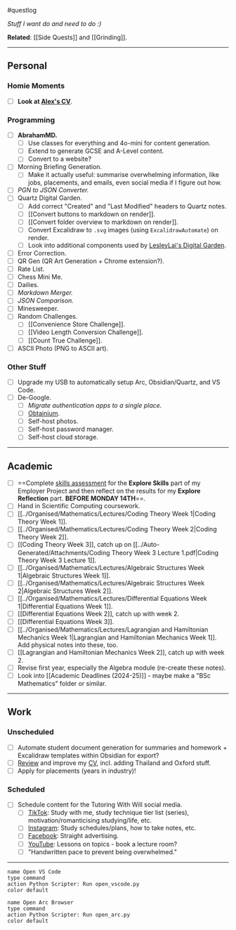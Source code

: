 #questlog 

*Stuff I want do and need to do :)*

**Related**: [[Side Quests]] and [[Grinding]].

---
## Personal

### Homie Moments

- [ ] **Look at [Alex's CV](https://docs.google.com/document/d/1e-mcCKi0KnYLssIf7lfRtlmL3Z_LYAgY/edit)**.

### Programming

- [ ] **AbrahamMD.**
	- [ ] Use classes for everything and 4o-mini for content generation.
	- [ ] Extend to generate GCSE and A-Level content.
	- [ ] Convert to a website?
- [ ] Morning Briefing Generation.
	- [ ] Make it actually useful: summarise overwhelming information, like jobs, placements, and emails, even social media if I figure out how.
- [ ] *PGN to JSON Converter.*
- [ ] Quartz Digital Garden.
	- [ ] Add correct "Created" and "Last Modified" headers to Quartz notes.
	- [ ] [[Convert buttons to markdown on render]].
	- [ ] [[Convert folder overview to markdown on render]].
	- [ ] Convert Excalidraw to `.svg` images (using `ExcalidrawAutomate`) on render.
	- [ ] Look into additional components used by [LesleyLai's Digital Garden](https://github.com/LesleyLai/digital-garden).
- [ ] Error Correction.
- [ ] QR Gen (QR Art Generation + Chrome extension?).
- [ ] Rate List.
- [ ] Chess Mini Me.
- [ ] Dailies.
- [ ] *Markdown Merger.*
- [ ] *JSON Comparison.*
- [ ] Minesweeper.
- [ ] Random Challenges.
	- [ ] [[Convenience Store Challenge]].
	- [ ] [[Video Length Conversion Challenge]].
	- [ ] [[Count True Challenge]].
- [ ] ASCII Photo (PNG to ASCII art).

### Other Stuff

- [ ] Upgrade my USB to automatically setup Arc, Obsidian/Quartz, and VS Code.
- [ ] De-Google.
	- [ ] *Migrate authentication apps to a single place.*
	- [ ] [Obtainium](https://github.com/ImranR98/Obtainium).
	- [ ] Self-host photos.
	- [ ] Self-host password manager.
	- [ ] Self-host cloud storage.

---
## Academic

- [ ] ==Complete [skills assessment](https://careers.lincoln.ac.uk/student/svc/skills.html#/start-test) for the **Explore Skills** part of my Employer Project and then reflect on the results for my **Explore Reflection** part. **BEFORE MONDAY 14TH**==.
- [ ] Hand in Scientific Computing coursework.
- [ ] [[../Organised/Mathematics/Lectures/Coding Theory Week 1|Coding Theory Week 1]].
- [ ] [[../Organised/Mathematics/Lectures/Coding Theory Week 2|Coding Theory Week 2]].
- [ ] [[Coding Theory Week 3]], catch up on [[../Auto-Generated/Attachments/Coding Theory Week 3 Lecture 1.pdf|Coding Theory Week 3 Lecture 1]].
- [ ] [[../Organised/Mathematics/Lectures/Algebraic Structures Week 1|Algebraic Structures Week 1]].
- [ ] [[../Organised/Mathematics/Lectures/Algebraic Structures Week 2|Algebraic Structures Week 2]].
- [ ] [[../Organised/Mathematics/Lectures/Differential Equations Week 1|Differential Equations Week 1]].
- [ ] [[Differential Equations Week 2]], catch up with week 2.
- [ ] [[Differential Equations Week 3]].
- [ ] [[../Organised/Mathematics/Lectures/Lagrangian and Hamiltonian Mechanics Week 1|Lagrangian and Hamiltonian Mechanics Week 1]]. Add physical notes into these, too.
- [ ] [[Lagrangian and Hamiltonian Mechanics Week 2]], catch up with week 2.
- [ ] Revise first year, especially the Algebra module (re-create these notes).
- [ ] Look into [[Academic Deadlines (2024-25)]] - maybe make a "BSc Mathematics" folder or similar.

---
## Work

### Unscheduled

- [ ] Automate student document generation for summaries and homework + Excalidraw templates within Obsidian for export?
- [ ] [Review](http://careerset.com/lincoln) and improve my [CV](William%20Fayers.md), incl. adding Thailand and Oxford stuff.
- [ ] Apply for placements (years in industry)!

### Scheduled

- [ ] Schedule content for the Tutoring With Will social media.
	- [ ] [TikTok](https://www.tiktok.com/@tutoringwithwill): Study with me, study technique tier list (series), motivation/romanticising studying/life, etc.
	- [ ] [Instagram](https://www.instagram.com/tutoringwithwill): Study schedules/plans, how to take notes, etc.
	- [ ] [Facebook](https://www.facebook.com/tutoringwithwill): Straight advertising.
	- [ ] [YouTube](https://www.youtube.com/@tutoringwithwill): Lessons on topics - book a lecture room?
	- [ ] "Handwritten pace to prevent being overwhelmed."

---

```button
name Open VS Code
type command
action Python Scripter: Run open_vscode.py
color default
```

```button
name Open Arc Browser
type command
action Python Scripter: Run open_arc.py
color default
```
